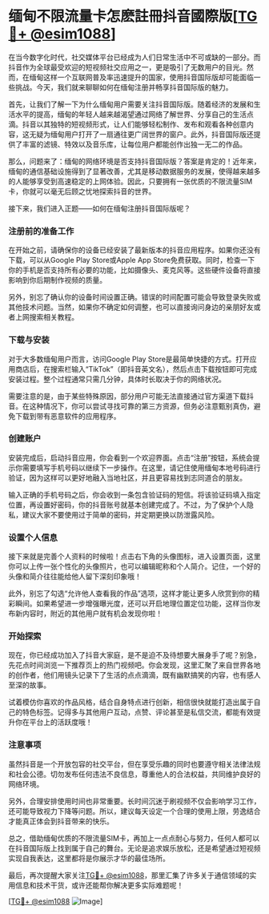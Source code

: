 # 缅甸不限流量卡怎麽註冊抖音國際版[[TG💪+ @esim1088](https://t.me/s/esim1088)]

在当今数字化时代，社交媒体平台已经成为人们日常生活中不可或缺的一部分。而抖音作为全球最受欢迎的短视频社交应用之一，更是吸引了无数用户的目光。然而，在缅甸这样一个互联网普及率迅速提升的国家，使用抖音国际版却可能面临一些挑战。今天，我们就来聊聊如何在缅甸注册并畅享抖音国际版的魅力。

首先，让我们了解一下为什么缅甸用户需要关注抖音国际版。随着经济的发展和生活水平的提高，缅甸的年轻人越来越渴望通过网络了解世界、分享自己的生活点滴。抖音以其独特的短视频形式，让人们能够轻松制作、发布和观看各种创意内容，这无疑为缅甸用户打开了一扇通往更广阔世界的窗户。此外，抖音国际版还提供了丰富的滤镜、特效以及音乐库，让每位用户都能创作出独一无二的作品。

那么，问题来了：缅甸的网络环境是否支持抖音国际版？答案是肯定的！近年来，缅甸的通信基础设施得到了显著改善，尤其是移动数据服务的发展，使得越来越多的人能够享受到高速稳定的上网体验。因此，只要拥有一张优质的不限流量SIM卡，你就可以毫无后顾之忧地探索抖音的世界。

接下来，我们进入正题——如何在缅甸注册抖音国际版呢？

### 注册前的准备工作

在开始之前，请确保你的设备已经安装了最新版本的抖音应用程序。如果你还没有下载，可以从Google Play Store或Apple App Store免费获取。同时，检查一下你的手机是否支持所有必要的功能，比如摄像头、麦克风等。这些硬件设备将直接影响到你后期制作视频的质量。

另外，别忘了确认你的设备时间设置正确。错误的时间配置可能会导致登录失败或其他技术问题。当然，如果你不确定如何调整，也可以直接询问身边的亲朋好友或者上网搜索相关教程。

### 下载与安装

对于大多数缅甸用户而言，访问Google Play Store是最简单快捷的方式。打开应用商店后，在搜索栏输入“TikTok”（即抖音英文名），然后点击下载按钮即可完成安装过程。整个过程通常只需几分钟，具体时长取决于你的网络状况。

需要注意的是，由于某些特殊原因，部分用户可能无法直接通过官方渠道下载抖音。在这种情况下，你可以尝试寻找可靠的第三方资源，但务必注意甄别真伪，避免下载到带有恶意软件的应用程序。

### 创建账户

安装完成后，启动抖音应用，你会看到一个欢迎界面。点击“注册”按钮，系统会提示你需要填写手机号码以继续下一步操作。在这里，请记住使用缅甸本地号码进行验证，因为这样可以更好地融入当地社区，并且更容易找到志同道合的朋友。

输入正确的手机号码之后，你会收到一条包含验证码的短信。将该验证码填入指定位置，再设置好密码，你的抖音账号就基本创建完成了。不过，为了保护个人隐私，建议大家不要使用过于简单的密码，并定期更换以防泄露风险。

### 设置个人信息

接下来就是完善个人资料的时候啦！点击右下角的头像图标，进入设置页面，这里你可以上传一张个性化的头像照片，也可以编辑昵称和个人简介。记住，一个好的头像和简介往往能给他人留下深刻印象哦！

此外，别忘了勾选“允许他人查看我的作品”选项，这样才能让更多人欣赏到你的精彩瞬间。如果希望进一步增强曝光度，还可以开启地理位置定位功能，这样当你发布新内容时，附近的其他用户就有机会发现你啦！

### 开始探索

现在，你已经成功加入了抖音大家庭，是不是迫不及待想要大展身手了呢？别急，先花点时间浏览一下推荐页上的热门视频吧。你会发现，这里汇聚了来自世界各地的创作者，他们用镜头记录下了生活的点点滴滴，既有幽默搞笑的内容，也有感人至深的故事。

试着模仿你喜欢的作品风格，结合自身特点进行创新，相信很快就能打造出属于自己的特色标签。记得多与其他用户互动，点赞、评论甚至是私信交流，都能有效提升你在平台上的活跃度哦！

### 注意事项

虽然抖音是一个开放包容的社交平台，但在享受乐趣的同时也要遵守相关法律法规和社会公德。切勿发布任何违法不良信息，尊重他人的合法权益，共同维护良好的网络环境。

另外，合理安排使用时间也非常重要。长时间沉迷于刷视频不仅会影响学习工作，还可能导致视力下降等问题。所以，建议每天设定一个合理的使用上限，劳逸结合才能真正体会到抖音带来的快乐。

总之，借助缅甸优质的不限流量SIM卡，再加上一点点耐心与努力，任何人都可以在抖音国际版上找到属于自己的舞台。无论是追求娱乐放松，还是希望通过短视频实现自我表达，这里都将是你展示才华的最佳场所。

最后，再次提醒大家关注[TG💪+ @esim1088](https://t.me/s/esim1088)，那里汇集了许多关于通信领域的实用信息和技术干货，或许还能帮你解决更多实际难题呢！

[[TG💪+ @esim1088](https://t.me/s/esim1088) ![Image](https://i.postimg.cc/4NQfJmqS/Snipaste-2025-05-13-00-14-12.png)]
